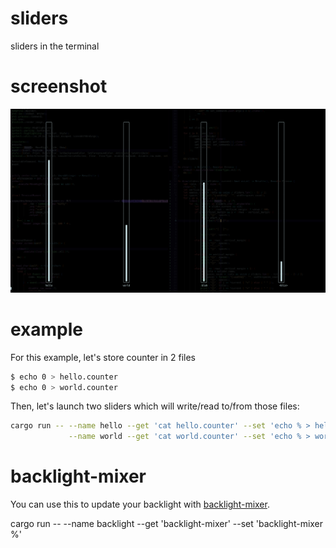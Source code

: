 # sliders

sliders in the terminal

# screenshot

![screenshot](screenshot.png)

# example 

For this example, let's store counter in 2 files

```bash
$ echo 0 > hello.counter
$ echo 0 > world.counter
```

Then, let's launch two sliders which will write/read to/from those files:

```bash
cargo run -- --name hello --get 'cat hello.counter' --set 'echo % > hello.counter' \
             --name world --get 'cat world.counter' --set 'echo % > world.counter'
``` 

# backlight-mixer

You can use this to update your backlight with [backlight-mixer](https://github.com/yazgoo/backlight-mixer).

cargo run -- --name backlight --get 'backlight-mixer' --set 'backlight-mixer %'
